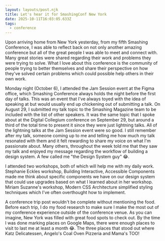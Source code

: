 ```yaml
---
layout: layouts/post.njk
title: Let's hear it for SmashingConf New York
date: 2025-10-11T16:03:05.633Z
tags:
  - conference
---
```

Upon arriving home from New York yesterday, from my fifth Smashing Conference, I was able to reflect back on not only another amazing conference but all of the great people I was able to meet and connect with. Many great stories were shared regarding their work and problems they were trying to solve. What I love about this conference is the community of people trying to better themselves and share their perspective on how they've solved certain problems which could possible help others in their own work. 

Monday night (October 6), I attended the Jam Session event at the Figma office, which Smashing Conference always holds the night before the first day of talks. This was an event that I've always toyed with the idea of speaking at but would usually end up chickening out of submitting a talk. On August 29, I submitted my talk topic to the Smashing Magazine team to be included with the list of other speakers. It was the same topic that I spoke about at the Digital Collegium conference on September 29, but around a third of the total time to present it since they were just lightning talks. All of the lightning talks at the Jam Session event were so good. I still remember after my talk, someone coming up to me and telling me how much my talk resonated with them and it felt rewarding to share my voice on what I'm passionate about. Many others, throughout the week told me that they saw my talk and enjoyed my message regarding the workflow of building a design system. A few called me "the Design System guy" 😂. 

I﻿ attended two workshops, both of which will help me with my daily work. Stephanie Eckles workshop, Building Interactive, Accessible Components made me think about specific components we have on our design system that could use upgrades based on what I learned about in her workshop. Miriam Suzanne's workshop, Modern CSS Architecture simplified styling techniques which I've often overthought how to implement.

A﻿ conference trip post wouldn't be complete without mentioning the food. Before each trip, I do my food research to make sure I make the most out of my conference experience outside of the conference venue. As you can imagine, New York was filled with great food spots to check out. By the time I was done marking places on Google Maps, there were enough places to visit to last me at least a month 😂. The three places that stood out where Katz Delicatessen, Angelo's Coal Oven Pizzeria and Mama's TOO!